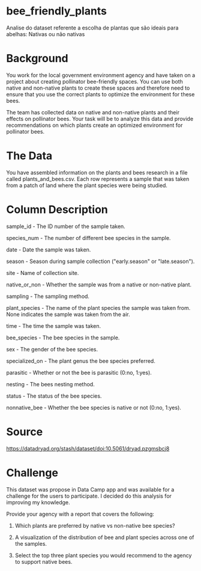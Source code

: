 # bee_friendly_plants
Analise do dataset referente a escolha de plantas que são ideais para abelhas: Nativas ou não nativas

# Background
You work for the local government environment agency and have taken on a project about creating pollinator bee-friendly spaces. You can use both native and non-native plants to create these spaces and therefore need to ensure that you use the correct plants to optimize the environment for these bees.

The team has collected data on native and non-native plants and their effects on pollinator bees. Your task will be to analyze this data and provide recommendations on which plants create an optimized environment for pollinator bees.

# The Data
You have assembled information on the plants and bees research in a file called plants_and_bees.csv. Each row represents a sample that was taken from a patch of land where the plant species were being studied.

# Column	   Description

sample_id - The ID number of the sample taken.

species_num	- The number of different bee species in the sample.

date - Date the sample was taken.

season - Season during sample collection ("early.season" or "late.season").

site - Name of collection site.

native_or_non -	Whether the sample was from a native or non-native plant.

sampling - The sampling method.

plant_species -	The name of the plant species the sample was taken from. None indicates the sample was taken from the air.

time - The time the sample was taken.

bee_species -	The bee species in the sample.

sex	- The gender of the bee species.

specialized_on - The plant genus the bee species preferred.

parasitic -	Whether or not the bee is parasitic (0:no, 1:yes).

nesting - The bees nesting method.

status - The status of the bee species.

nonnative_bee -	Whether the bee species is native or not (0:no, 1:yes).

# Source

https://datadryad.org/stash/dataset/doi:10.5061/dryad.pzgmsbcj8

# Challenge

This dataset was propose in Data Camp app and was available for a challenge for the users to participate. I decided do this analysis for improving my knowledge.

Provide your agency with a report that covers the following:

1. Which plants are preferred by native vs non-native bee species?
   
2. A visualization of the distribution of bee and plant species across one of the samples.

3. Select the top three plant species you would recommend to the agency to support native bees.
